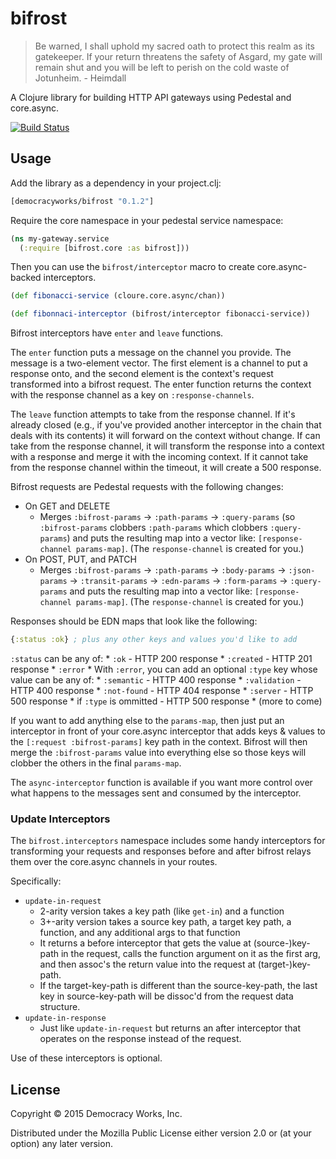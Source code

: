 # bifrost

> Be warned, I shall uphold my sacred oath to protect this realm as its
> gatekeeper. If your return threatens the safety of Asgard, my gate will
> remain shut and you will be left to perish on the cold waste of Jotunheim.
>   \- Heimdall

A Clojure library for building HTTP API gateways using Pedestal and core.async.

[![Build Status](https://travis-ci.org/democracyworks/bifrost.svg?branch=master)](https://travis-ci.org/democracyworks/bifrost)

## Usage

Add the library as a dependency in your project.clj:

```clojure
[democracyworks/bifrost "0.1.2"]
```

Require the core namespace in your pedestal service namespace:

```clojure
(ns my-gateway.service
  (:require [bifrost.core :as bifrost]))
```

Then you can use the `bifrost/interceptor` macro to create
core.async-backed interceptors.

```clojure
(def fibonacci-service (cloure.core.async/chan))

(def fibonnaci-interceptor (bifrost/interceptor fibonacci-service))
```

Bifrost interceptors have `enter` and `leave` functions.

The `enter` function puts a message on the channel you provide. The
message is a two-element vector. The first element is a channel to put
a response onto, and the second element is the context's request
transformed into a bifrost request. The enter function returns the
context with the response channel as a key on `:response-channels`.

The `leave` function attempts to take from the response channel. If
it's already closed (e.g., if you've provided another interceptor in
the chain that deals with its contents) it will forward on the context
without change. If can take from the response channel, it will
transform the response into a context with a response and merge it
with the incoming context. If it cannot take from the response channel
within the timeout, it will create a 500 response.

Bifrost requests are Pedestal requests with the following changes:

* On GET and DELETE
  * Merges `:bifrost-params` -> `:path-params` -> `:query-params` (so
    `:bifrost-params` clobbers `:path-params` which clobbers
    `:query-params`) and puts the resulting map into a vector like:
    `[response-channel params-map]`. (The `response-channel` is
    created for you.)
* On POST, PUT, and PATCH
  * Merges `:bifrost-params` -> `:path-params` -> `:body-params` ->
    `:json-params` -> `:transit-params` -> `:edn-params` ->
    `:form-params` -> `:query-params` and puts the resulting map into
    a vector like: `[response-channel params-map]`. (The
    `response-channel` is created for you.)

Responses should be EDN maps that look like the following:

```clojure
{:status :ok} ; plus any other keys and values you'd like to add
```

`:status` can be any of:
    * `:ok` - HTTP 200 response
    * `:created` - HTTP 201 response
    * `:error`
    * With `:error`, you can add an optional `:type` key whose value
      can be any of:
      * `:semantic` - HTTP 400 response
      * `:validation` - HTTP 400 response
      * `:not-found` - HTTP 404 response
      * `:server` - HTTP 500 response
      * if `:type` is ommitted - HTTP 500 response
      * (more to come)

If you want to add anything else to the `params-map`, then just put an
interceptor in front of your core.async interceptor that adds keys & values to
the `[:request :bifrost-params]` key path in the context.
Bifrost will then merge the `:bifrost-params` value into everything
else so those keys will clobber the others in the final `params-map`.

The `async-interceptor` function is available if you want more control
over what happens to the messages sent and consumed by the
interceptor.

### Update Interceptors

The `bifrost.interceptors` namespace includes some handy interceptors for
transforming your requests and responses before and after bifrost relays
them over the core.async channels in your routes.

Specifically:

* `update-in-request`
    * 2-arity version takes a key path (like `get-in`) and a function
    * 3+-arity version takes a source key path, a target key path, a function,
    and any additional args to that function
    * It returns a before interceptor that gets the value at (source-)key-path
    in the request, calls the function argument on it as the first arg, and then
    assoc's the return value into the request at (target-)key-path.
    * If the target-key-path is different than the source-key-path, the last key
    in source-key-path will be dissoc'd from the request data structure.
* `update-in-response`
    * Just like `update-in-request` but returns an after interceptor that
    operates on the response instead of the request.

Use of these interceptors is optional.

## License

Copyright © 2015 Democracy Works, Inc.

Distributed under the Mozilla Public License either version 2.0 or (at
your option) any later version.
